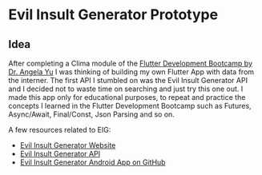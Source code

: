 # Evil Insult Generator Prototype



## Idea
After completing a Clima module of the [Flutter Development Bootcamp by Dr. Angela Yu](https://www.udemy.com/course/flutter-bootcamp-with-dart/) I was thinking of building my own Flutter App with data from the interner. The first API I stumbled on was the Evil Insult Generator API and I decided not to waste time on searching and just try this one out. I made this app only for educational purposes, to repeat and practice the concepts I learned in the Flutter Development Bootcamp such as Futures, Async/Await, Final/Const, Json Parsing and so on.



A few resources related to EIG:

- [Evil Insult Generator Website](https://evilinsult.com/)
- [Evil Insult Generator API](https://evilinsult.com/generate_insult.php?lang=en&type=json)
- [Evil Insult Generator Android App on GitHub](https://github.com/EvilInsultGenerator/android-app)

